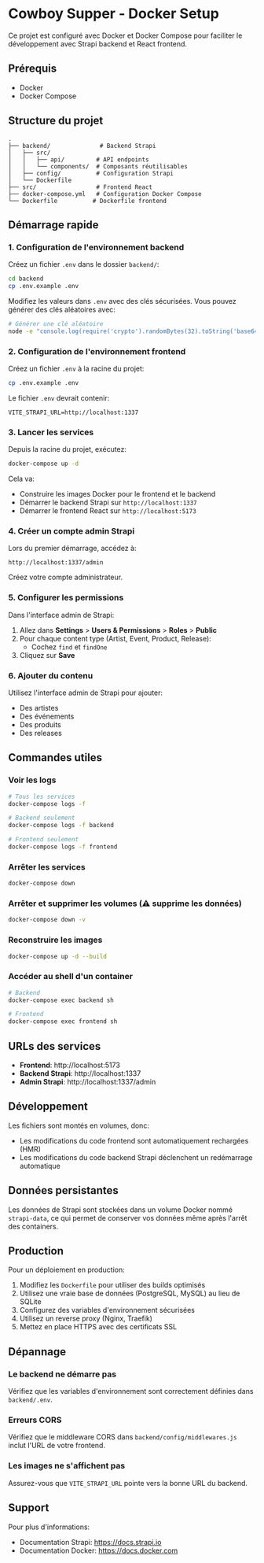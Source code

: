 # Cowboy Supper - Docker Setup

Ce projet est configuré avec Docker et Docker Compose pour faciliter le développement avec Strapi backend et React frontend.

## Prérequis

- Docker
- Docker Compose

## Structure du projet

```
.
├── backend/              # Backend Strapi
│   ├── src/
│   │   ├── api/         # API endpoints
│   │   └── components/  # Composants réutilisables
│   ├── config/          # Configuration Strapi
│   └── Dockerfile
├── src/                 # Frontend React
├── docker-compose.yml   # Configuration Docker Compose
└── Dockerfile          # Dockerfile frontend
```

## Démarrage rapide

### 1. Configuration de l'environnement backend

Créez un fichier `.env` dans le dossier `backend/`:

```bash
cd backend
cp .env.example .env
```

Modifiez les valeurs dans `.env` avec des clés sécurisées. Vous pouvez générer des clés aléatoires avec:

```bash
# Générer une clé aléatoire
node -e "console.log(require('crypto').randomBytes(32).toString('base64'))"
```

### 2. Configuration de l'environnement frontend

Créez un fichier `.env` à la racine du projet:

```bash
cp .env.example .env
```

Le fichier `.env` devrait contenir:

```
VITE_STRAPI_URL=http://localhost:1337
```

### 3. Lancer les services

Depuis la racine du projet, exécutez:

```bash
docker-compose up -d
```

Cela va:
- Construire les images Docker pour le frontend et le backend
- Démarrer le backend Strapi sur `http://localhost:1337`
- Démarrer le frontend React sur `http://localhost:5173`

### 4. Créer un compte admin Strapi

Lors du premier démarrage, accédez à:

```
http://localhost:1337/admin
```

Créez votre compte administrateur.

### 5. Configurer les permissions

Dans l'interface admin de Strapi:

1. Allez dans **Settings** > **Users & Permissions** > **Roles** > **Public**
2. Pour chaque content type (Artist, Event, Product, Release):
   - Cochez `find` et `findOne`
3. Cliquez sur **Save**

### 6. Ajouter du contenu

Utilisez l'interface admin de Strapi pour ajouter:
- Des artistes
- Des événements
- Des produits
- Des releases

## Commandes utiles

### Voir les logs

```bash
# Tous les services
docker-compose logs -f

# Backend seulement
docker-compose logs -f backend

# Frontend seulement
docker-compose logs -f frontend
```

### Arrêter les services

```bash
docker-compose down
```

### Arrêter et supprimer les volumes (⚠️ supprime les données)

```bash
docker-compose down -v
```

### Reconstruire les images

```bash
docker-compose up -d --build
```

### Accéder au shell d'un container

```bash
# Backend
docker-compose exec backend sh

# Frontend
docker-compose exec frontend sh
```

## URLs des services

- **Frontend**: http://localhost:5173
- **Backend Strapi**: http://localhost:1337
- **Admin Strapi**: http://localhost:1337/admin

## Développement

Les fichiers sont montés en volumes, donc:
- Les modifications du code frontend sont automatiquement rechargées (HMR)
- Les modifications du code backend Strapi déclenchent un redémarrage automatique

## Données persistantes

Les données de Strapi sont stockées dans un volume Docker nommé `strapi-data`, ce qui permet de conserver vos données même après l'arrêt des containers.

## Production

Pour un déploiement en production:

1. Modifiez les `Dockerfile` pour utiliser des builds optimisés
2. Utilisez une vraie base de données (PostgreSQL, MySQL) au lieu de SQLite
3. Configurez des variables d'environnement sécurisées
4. Utilisez un reverse proxy (Nginx, Traefik)
5. Mettez en place HTTPS avec des certificats SSL

## Dépannage

### Le backend ne démarre pas

Vérifiez que les variables d'environnement sont correctement définies dans `backend/.env`.

### Erreurs CORS

Vérifiez que le middleware CORS dans `backend/config/middlewares.js` inclut l'URL de votre frontend.

### Les images ne s'affichent pas

Assurez-vous que `VITE_STRAPI_URL` pointe vers la bonne URL du backend.

## Support

Pour plus d'informations:
- Documentation Strapi: https://docs.strapi.io
- Documentation Docker: https://docs.docker.com
